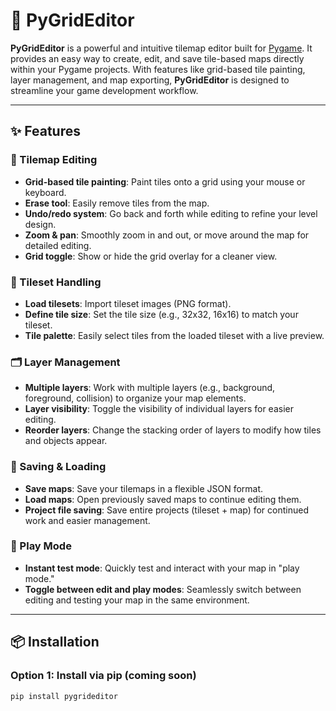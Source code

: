 # 🧩 PyGridEditor

**PyGridEditor** is a powerful and intuitive tilemap editor built for [Pygame](https://www.pygame.org/). It provides an easy way to create, edit, and save tile-based maps directly within your Pygame projects. With features like grid-based tile painting, layer management, and map exporting, **PyGridEditor** is designed to streamline your game development workflow.

---

## ✨ Features

### 🧰 Tilemap Editing
- **Grid-based tile painting**: Paint tiles onto a grid using your mouse or keyboard.
- **Erase tool**: Easily remove tiles from the map.
- **Undo/redo system**: Go back and forth while editing to refine your level design.
- **Zoom & pan**: Smoothly zoom in and out, or move around the map for detailed editing.
- **Grid toggle**: Show or hide the grid overlay for a cleaner view.

### 🎨 Tileset Handling
- **Load tilesets**: Import tileset images (PNG format).
- **Define tile size**: Set the tile size (e.g., 32x32, 16x16) to match your tileset.
- **Tile palette**: Easily select tiles from the loaded tileset with a live preview.

### 🗂️ Layer Management
- **Multiple layers**: Work with multiple layers (e.g., background, foreground, collision) to organize your map elements.
- **Layer visibility**: Toggle the visibility of individual layers for easier editing.
- **Reorder layers**: Change the stacking order of layers to modify how tiles and objects appear.

### 💾 Saving & Loading
- **Save maps**: Save your tilemaps in a flexible JSON format.
- **Load maps**: Open previously saved maps to continue editing them.
- **Project file saving**: Save entire projects (tileset + map) for continued work and easier management.

### 🚀 Play Mode
- **Instant test mode**: Quickly test and interact with your map in "play mode."
- **Toggle between edit and play modes**: Seamlessly switch between editing and testing your map in the same environment.

---

## 📦 Installation

### Option 1: Install via pip (coming soon)
```bash
pip install pygrideditor

